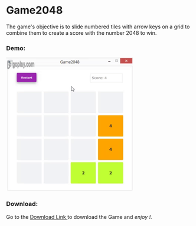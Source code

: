 Game2048
========
The game's objective is to slide numbered tiles with arrow keys on a grid to combine them to create a score with the number 2048 to win.
### Demo:
![alt text](https://github.com/naeemkhan12/Game2048/blob/master/src/resources/images/giphy.gif "Demo Gif")
### Download:
Go to the [Download Link ](https://github.com/naeemkhan12/Game2048/releases) to download the Game and *enjoy !.*


